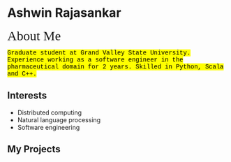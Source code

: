 <style>
mark{
    font-family: "Lucida Console", "Courier New", monospace;
}
heads{
    font-family: "Fantasy", "Papyrus", Serif;
    font-size: 30px;
}
</style>
# Ashwin Rajasankar
<heads>About Me</heads>

<mark>Graduate student at Grand Valley State University. Experience working as a software engineer in the pharmaceutical domain for 2 years. Skilled in Python, Scala and C++. </mark>

## Interests

* Distributed computing
* Natural language processing
* Software engineering

## My Projects
